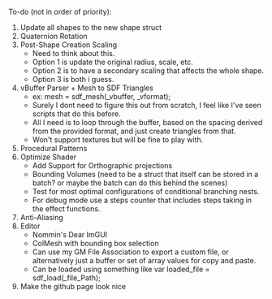 To-do (not in order of priority):
1. Update all shapes to the new shape struct
3. Quaternion Rotation
4. Post-Shape Creation Scaling
   - Need to think about this.
   - Option 1 is update the original radius, scale, etc.
   - Option 2 is to have a secondary scaling that affects the whole shape.
   - Option 3 is both i guess.
5. vBuffer Parser + Mesh to SDF Triangles
   - ex: mesh =  sdf_mesh(_vbuffer, _vformat);
   - Surely I dont need to figure this out from scratch, I feel like I've seen scripts that do this before.
   - All I need is to loop through the buffer, based on the spacing derived from the provided format, and just create triangles from that.
   - Won't support textures but will be fine to play with.
6. Procedural Patterns
7. Optimize Shader
   - Add Support for Orthographic projections
   - Bounding Volumes (need to be a struct that itself can be stored in a batch? or maybe the batch can do this behind the scenes)
   - Test for most optimal configurations of conditional branching nests.
   - For debug mode use a steps counter that includes steps taking in the effect functions.
8. Anti-Aliasing
9. Editor
   - Nommin's Dear ImGUI 
   - ColMesh with bounding box selection
   - Can use my GM File Association to export a custom file, or alternatively just a buffer or set of array values for copy and paste.
   - Can be loaded using something like var loaded_file = sdf_load(_file_Path);
9. Make the github page look nice
